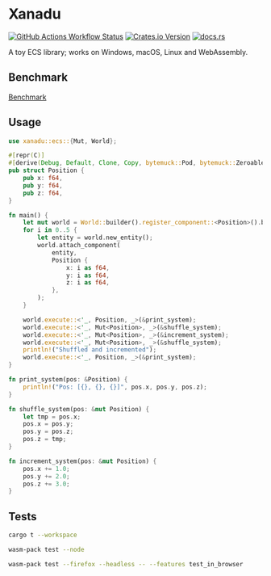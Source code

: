 # Xanadu

[![GitHub Actions Workflow Status](https://img.shields.io/github/actions/workflow/status/yuma140902/xanadu/ci.yml?logo=github&label=CI)](https://github.com/yuma140902/Xanadu/actions/workflows/ci.yml)
[![Crates.io Version](https://img.shields.io/crates/v/xanadu)](https://crates.io/crates/xanadu)
[![docs.rs](https://img.shields.io/docsrs/xanadu?logo=docsdotrs)](https://docs.rs/xanadu/latest/xanadu/)

A toy ECS library; works on Windows, macOS, Linux and WebAssembly.

## Benchmark

[Benchmark](./doc/benchmark.md)

## Usage

```rust
use xanadu::ecs::{Mut, World};

#[repr(C)]
#[derive(Debug, Default, Clone, Copy, bytemuck::Pod, bytemuck::Zeroable, PartialEq)]
pub struct Position {
    pub x: f64,
    pub y: f64,
    pub z: f64,
}

fn main() {
    let mut world = World::builder().register_component::<Position>().build();
    for i in 0..5 {
        let entity = world.new_entity();
        world.attach_component(
            entity,
            Position {
                x: i as f64,
                y: i as f64,
                z: i as f64,
            },
        );
    }

    world.execute::<'_, Position, _>(&print_system);
    world.execute::<'_, Mut<Position>, _>(&shuffle_system);
    world.execute::<'_, Mut<Position>, _>(&increment_system);
    world.execute::<'_, Mut<Position>, _>(&shuffle_system);
    println!("Shuffled and incremented");
    world.execute::<'_, Position, _>(&print_system);
}

fn print_system(pos: &Position) {
    println!("Pos: [{}, {}, {}]", pos.x, pos.y, pos.z);
}

fn shuffle_system(pos: &mut Position) {
    let tmp = pos.x;
    pos.x = pos.y;
    pos.y = pos.z;
    pos.z = tmp;
}

fn increment_system(pos: &mut Position) {
    pos.x += 1.0;
    pos.y += 2.0;
    pos.z += 3.0;
}
```

## Tests

```sh
cargo t --workspace
```

```sh
wasm-pack test --node
```

```sh
wasm-pack test --firefox --headless -- --features test_in_browser
```

